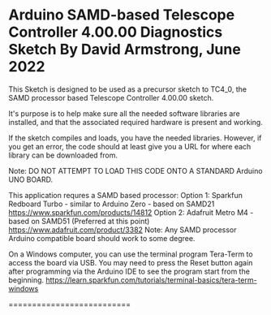 Arduino SAMD-based Telescope Controller 4.00.00 Diagnostics Sketch
By David Armstrong, June 2022
==================================================================

This Sketch is designed to be used as a precursor sketch to TC4_0,
the SAMD processor based Telescope Controller 4.00.00 sketch.

It's purpose is to help make sure all the needed software libraries
are installed, and that the associated required hardware is present and
working.

If the sketch compiles and loads, you have the needed libraries.  However,
if you get an error, the code should at least give you a URL for where each
library can be downloaded from.

Note: DO NOT ATTEMPT TO LOAD THIS CODE ONTO A STANDARD Arduino UNO BOARD.

This application requres a SAMD based processor:
Option 1: Sparkfun Redboard Turbo - similar to Arduino Zero - based on SAMD21
https://www.sparkfun.com/products/14812
Option 2: Adafruit Metro M4 - based on SAMD51 (Preferred at this point)
https://www.adafruit.com/product/3382
Note: Any SAMD processor Arduino compatible board should work to some degree.

On a Windows computer, you can use the terminal program Tera-Term to access the board via USB.
You may need to press the Reset button again after programming via the Arduino IDE to see the 
program start from the beginning.
https://learn.sparkfun.com/tutorials/terminal-basics/tera-term-windows

==========================